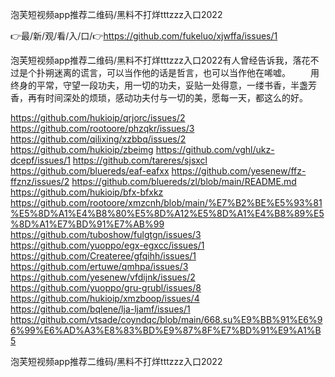 泡芙短视频app推荐二维码/黑料不打烊tttzzz入口2022

👉最/新/观/看/入/口/👉https://github.com/fukeluo/xjwffa/issues/1

泡芙短视频app推荐二维码/黑料不打烊tttzzz入口2022有人曾经告诉我，落花不过是个扑朔迷离的谎言，可以当作他的话是哲言，也可以当作他在唏嘘。
　　用终身的平常，守望一段功夫，用一切的功夫，妥贴一处得意，一缕书香，半盏芳香，再有时间深处的烦琐，感动功夫付与一切的美，愿每一天，都这么的好。


https://github.com/hukioip/qrjorc/issues/2
https://github.com/rootoore/phzqkr/issues/3
https://github.com/qilixing/xzbbq/issues/2
https://github.com/hukioip/zbeimg
https://github.com/vghl/ukz-dcepf/issues/1
https://github.com/tareres/sjsxcl
https://github.com/bluereds/eaf-eafxx
https://github.com/yesenew/ffz-ffznz/issues/2
https://github.com/bluereds/zl/blob/main/README.md
https://github.com/hukioip/bfx-bfxkz
https://github.com/rootoore/xmzcnh/blob/main/%E7%B2%BE%E5%93%81%E5%8D%A1%E4%B8%80%E5%8D%A12%E5%8D%A1%E4%B8%89%E5%8D%A1%E7%BD%91%E7%AB%99
https://github.com/tuboshow/fulgtgn/issues/3
https://github.com/yuoppo/egx-egxcc/issues/1
https://github.com/Createree/gfqihh/issues/1
https://github.com/ertuwe/qmhpa/issues/3
https://github.com/yesenew/vfdijnk/issues/2
https://github.com/yuoppo/gru-grubl/issues/8
https://github.com/hukioip/xmzboop/issues/4
https://github.com/bqlene/lja-ljamf/issues/1
https://github.com/vtsade/coyndqc/blob/main/668.su%E9%BB%91%E6%96%99%E6%AD%A3%E8%83%BD%E9%87%8F%E7%BD%91%E9%A1%B5

泡芙短视频app推荐二维码/黑料不打烊tttzzz入口2022
